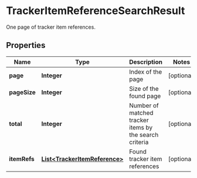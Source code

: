 

# TrackerItemReferenceSearchResult

One page of tracker item references.
## Properties

Name | Type | Description | Notes
------------ | ------------- | ------------- | -------------
**page** | **Integer** | Index of the page |  [optional]
**pageSize** | **Integer** | Size of the found page |  [optional]
**total** | **Integer** | Number of matched tracker items by the search criteria |  [optional]
**itemRefs** | [**List&lt;TrackerItemReference&gt;**](TrackerItemReference.md) | Found tracker item references |  [optional]



